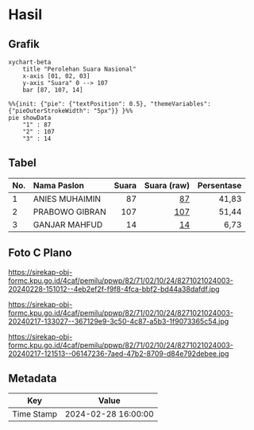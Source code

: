 # Hasil

## Grafik

```mermaid
xychart-beta
    title "Perolehan Suara Nasional"
    x-axis [01, 02, 03]
    y-axis "Suara" 0 --> 107
    bar [87, 107, 14]
```

```mermaid
%%{init: {"pie": {"textPosition": 0.5}, "themeVariables": {"pieOuterStrokeWidth": "5px"}} }%%
pie showData
    "1" : 87
    "2" : 107
    "3" : 14
```

## Tabel

| No. | Nama Paslon    | Suara | Suara (raw) | Persentase |
|:--- |:-------------- | -----:| -----------:| ----------:|
| 1   | ANIES MUHAIMIN | 87    | [87][p-1]   | 41,83      |
| 2   | PRABOWO GIBRAN | 107   | [107][p-2]  | 51,44      |
| 3   | GANJAR MAHFUD  | 14    | [14][p-3]   | 6,73       |


[p-1]: https://github.com/gigit-pemilu/pemilu-2024/blob/main/pilpres/hitung-suara/sub/82-maluku-utara/sub/71-kota-ternate/sub/02-kota-ternate-selatan/sub/1024-bastiong-karance/sub/003-tps/sub/paslon-1.txt
[p-2]: https://github.com/gigit-pemilu/pemilu-2024/blob/main/pilpres/hitung-suara/sub/82-maluku-utara/sub/71-kota-ternate/sub/02-kota-ternate-selatan/sub/1024-bastiong-karance/sub/003-tps/sub/paslon-2.txt
[p-3]: https://github.com/gigit-pemilu/pemilu-2024/blob/main/pilpres/hitung-suara/sub/82-maluku-utara/sub/71-kota-ternate/sub/02-kota-ternate-selatan/sub/1024-bastiong-karance/sub/003-tps/sub/paslon-3.txt

## Foto C Plano

https://sirekap-obj-formc.kpu.go.id/4caf/pemilu/ppwp/82/71/02/10/24/8271021024003-20240228-151012--4eb2ef2f-f9f8-4fca-bbf2-bd44a38dafdf.jpg

https://sirekap-obj-formc.kpu.go.id/4caf/pemilu/ppwp/82/71/02/10/24/8271021024003-20240217-133027--367129e9-3c50-4c87-a5b3-1f9073365c54.jpg

https://sirekap-obj-formc.kpu.go.id/4caf/pemilu/ppwp/82/71/02/10/24/8271021024003-20240217-121513--06147236-7aed-47b2-8709-d84e792debee.jpg


## Metadata

| Key        | Value               |
| ---------- | ------------------- |
| Time Stamp | 2024-02-28 16:00:00 |



